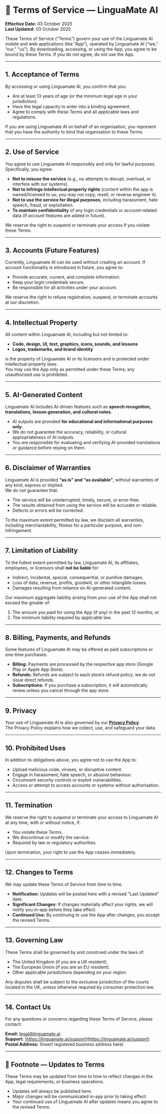 # 📜 Terms of Service — LinguaMate AI
**Effective Date:** 03 October 2025  
**Last Updated:** 03 October 2025  

These Terms of Service (“Terms”) govern your use of the Linguamate AI mobile and web applications (the “App”), operated by Linguamate AI (“we,” “our,” “us”). By downloading, accessing, or using the App, you agree to be bound by these Terms. If you do not agree, do not use the App.  

---

## 1. Acceptance of Terms
By accessing or using Linguamate AI, you confirm that you:  
- Are at least 13 years of age (or the minimum legal age in your jurisdiction).  
- Have the legal capacity to enter into a binding agreement.  
- Agree to comply with these Terms and all applicable laws and regulations.  

If you are using Linguamate AI on behalf of an organisation, you represent that you have the authority to bind that organisation to these Terms.  

---

## 2. Use of Service
You agree to use Linguamate AI responsibly and only for lawful purposes. Specifically, you agree:  
- **Not to misuse the service** (e.g., no attempts to disrupt, overload, or interfere with our systems).  
- **Not to infringe intellectual property rights** (content within the app is owned/licensed to us; you may not copy, resell, or reverse engineer it).  
- **Not to use the service for illegal purposes**, including harassment, hate speech, fraud, or exploitation.  
- **To maintain confidentiality** of any login credentials or account-related data (if account features are added in future).  

We reserve the right to suspend or terminate your access if you violate these Terms.  

---

## 3. Accounts (Future Features)
Currently, Linguamate AI can be used without creating an account. If account functionality is introduced in future, you agree to:  
- Provide accurate, current, and complete information.  
- Keep your login credentials secure.  
- Be responsible for all activities under your account.  

We reserve the right to refuse registration, suspend, or terminate accounts at our discretion.  

---

## 4. Intellectual Property
All content within Linguamate AI, including but not limited to:  
- **Code, design, UI, text, graphics, icons, sounds, and lessons**  
- **Logos, trademarks, and brand identity**  

is the property of Linguamate AI or its licensors and is protected under intellectual property laws.  
You may use the App only as permitted under these Terms; any unauthorised use is prohibited.  

---

## 5. AI-Generated Content
Linguamate AI includes AI-driven features such as **speech recognition, translations, lesson generation, and cultural notes**.  
- AI outputs are provided **for educational and informational purposes only**.  
- We do not guarantee the accuracy, reliability, or cultural appropriateness of AI outputs.  
- You are responsible for evaluating and verifying AI-provided translations or guidance before relying on them.  

---

## 6. Disclaimer of Warranties
Linguamate AI is provided **“as is” and “as available”**, without warranties of any kind, express or implied.  
We do not guarantee that:  
- The service will be uninterrupted, timely, secure, or error-free.  
- The results obtained from using the service will be accurate or reliable.  
- Defects or errors will be corrected.  

To the maximum extent permitted by law, we disclaim all warranties, including merchantability, fitness for a particular purpose, and non-infringement.  

---

## 7. Limitation of Liability
To the fullest extent permitted by law, Linguamate AI, its affiliates, employees, or licensors shall **not be liable** for:  
- Indirect, incidental, special, consequential, or punitive damages.  
- Loss of data, revenue, profits, goodwill, or other intangible losses.  
- Damages resulting from reliance on AI-generated content.  

Our maximum aggregate liability arising from your use of the App shall not exceed the greater of:  
1. The amount you paid for using the App (if any) in the past 12 months; or  
2. The minimum liability required by applicable law.  

---

## 8. Billing, Payments, and Refunds
Some features of Linguamate AI may be offered as paid subscriptions or one-time purchases.  
- **Billing:** Payments are processed by the respective app store (Google Play or Apple App Store).  
- **Refunds:** Refunds are subject to each store’s refund policy; we do not issue direct refunds.  
- **Subscriptions:** If you purchase a subscription, it will automatically renew unless you cancel through the app store.  

---

## 9. Privacy
Your use of Linguamate AI is also governed by our **[Privacy Policy](https://linguamate.ai/privacy)**.  
The Privacy Policy explains how we collect, use, and safeguard your data.  

---

## 10. Prohibited Uses
In addition to obligations above, you agree not to use the App to:  
- Upload malicious code, viruses, or disruptive content.  
- Engage in harassment, hate speech, or abusive behaviour.  
- Circumvent security controls or exploit vulnerabilities.  
- Access or attempt to access accounts or systems without authorisation.  

---

## 11. Termination
We reserve the right to suspend or terminate your access to Linguamate AI at any time, with or without notice, if:  
- You violate these Terms.  
- We discontinue or modify the service.  
- Required by law or regulatory authorities.  

Upon termination, your right to use the App ceases immediately.  

---

## 12. Changes to Terms
We may update these Terms of Service from time to time.  
- **Notification:** Updates will be posted here with a revised “Last Updated” date.  
- **Significant Changes:** If changes materially affect your rights, we will notify you in-app before they take effect.  
- **Continued Use:** By continuing to use the App after changes, you accept the revised Terms.  

---

## 13. Governing Law
These Terms shall be governed by and construed under the laws of:  
- The United Kingdom (if you are a UK resident).  
- The European Union (if you are an EU resident).  
- Other applicable jurisdictions depending on your region.  

Any disputes shall be subject to the exclusive jurisdiction of the courts located in the UK, unless otherwise required by consumer protection law.  

---

## 14. Contact Us
For any questions or concerns regarding these Terms of Service, please contact:  

**Email:** legal@linguamate.ai  
**Support:** [https://linguamate.ai/support](https://linguamate.ai/support)  
**Postal Address:** (Insert registered business address here)  

---

## 📌 Footnote — Updates to Terms
These Terms may be updated from time to time to reflect changes in the App, legal requirements, or business operations.  
- Updates will always be published here.  
- Major changes will be communicated in-app prior to taking effect.  
- Your continued use of Linguamate AI after updates means you agree to the revised Terms.
